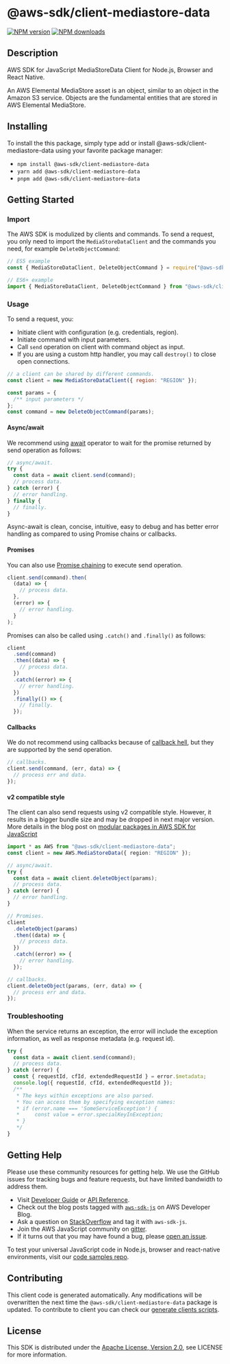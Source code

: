 # @aws-sdk/client-mediastore-data

[![NPM version](https://img.shields.io/npm/v/@aws-sdk/client-mediastore-data/latest.svg)](https://www.npmjs.com/package/@aws-sdk/client-mediastore-data)
[![NPM downloads](https://img.shields.io/npm/dm/@aws-sdk/client-mediastore-data.svg)](https://www.npmjs.com/package/@aws-sdk/client-mediastore-data)

## Description

AWS SDK for JavaScript MediaStoreData Client for Node.js, Browser and React Native.

<p>An AWS Elemental MediaStore asset is an object, similar to an object in the Amazon S3
service. Objects are the fundamental entities that are stored in AWS Elemental
MediaStore.</p>

## Installing

To install the this package, simply type add or install @aws-sdk/client-mediastore-data
using your favorite package manager:

- `npm install @aws-sdk/client-mediastore-data`
- `yarn add @aws-sdk/client-mediastore-data`
- `pnpm add @aws-sdk/client-mediastore-data`

## Getting Started

### Import

The AWS SDK is modulized by clients and commands.
To send a request, you only need to import the `MediaStoreDataClient` and
the commands you need, for example `DeleteObjectCommand`:

```js
// ES5 example
const { MediaStoreDataClient, DeleteObjectCommand } = require("@aws-sdk/client-mediastore-data");
```

```ts
// ES6+ example
import { MediaStoreDataClient, DeleteObjectCommand } from "@aws-sdk/client-mediastore-data";
```

### Usage

To send a request, you:

- Initiate client with configuration (e.g. credentials, region).
- Initiate command with input parameters.
- Call `send` operation on client with command object as input.
- If you are using a custom http handler, you may call `destroy()` to close open connections.

```js
// a client can be shared by different commands.
const client = new MediaStoreDataClient({ region: "REGION" });

const params = {
  /** input parameters */
};
const command = new DeleteObjectCommand(params);
```

#### Async/await

We recommend using [await](https://developer.mozilla.org/en-US/docs/Web/JavaScript/Reference/Operators/await)
operator to wait for the promise returned by send operation as follows:

```js
// async/await.
try {
  const data = await client.send(command);
  // process data.
} catch (error) {
  // error handling.
} finally {
  // finally.
}
```

Async-await is clean, concise, intuitive, easy to debug and has better error handling
as compared to using Promise chains or callbacks.

#### Promises

You can also use [Promise chaining](https://developer.mozilla.org/en-US/docs/Web/JavaScript/Guide/Using_promises#chaining)
to execute send operation.

```js
client.send(command).then(
  (data) => {
    // process data.
  },
  (error) => {
    // error handling.
  }
);
```

Promises can also be called using `.catch()` and `.finally()` as follows:

```js
client
  .send(command)
  .then((data) => {
    // process data.
  })
  .catch((error) => {
    // error handling.
  })
  .finally(() => {
    // finally.
  });
```

#### Callbacks

We do not recommend using callbacks because of [callback hell](http://callbackhell.com/),
but they are supported by the send operation.

```js
// callbacks.
client.send(command, (err, data) => {
  // process err and data.
});
```

#### v2 compatible style

The client can also send requests using v2 compatible style.
However, it results in a bigger bundle size and may be dropped in next major version. More details in the blog post
on [modular packages in AWS SDK for JavaScript](https://aws.amazon.com/blogs/developer/modular-packages-in-aws-sdk-for-javascript/)

```ts
import * as AWS from "@aws-sdk/client-mediastore-data";
const client = new AWS.MediaStoreData({ region: "REGION" });

// async/await.
try {
  const data = await client.deleteObject(params);
  // process data.
} catch (error) {
  // error handling.
}

// Promises.
client
  .deleteObject(params)
  .then((data) => {
    // process data.
  })
  .catch((error) => {
    // error handling.
  });

// callbacks.
client.deleteObject(params, (err, data) => {
  // process err and data.
});
```

### Troubleshooting

When the service returns an exception, the error will include the exception information,
as well as response metadata (e.g. request id).

```js
try {
  const data = await client.send(command);
  // process data.
} catch (error) {
  const { requestId, cfId, extendedRequestId } = error.$metadata;
  console.log({ requestId, cfId, extendedRequestId });
  /**
   * The keys within exceptions are also parsed.
   * You can access them by specifying exception names:
   * if (error.name === 'SomeServiceException') {
   *     const value = error.specialKeyInException;
   * }
   */
}
```

## Getting Help

Please use these community resources for getting help.
We use the GitHub issues for tracking bugs and feature requests, but have limited bandwidth to address them.

- Visit [Developer Guide](https://docs.aws.amazon.com/sdk-for-javascript/v3/developer-guide/welcome.html)
  or [API Reference](https://docs.aws.amazon.com/AWSJavaScriptSDK/v3/latest/index.html).
- Check out the blog posts tagged with [`aws-sdk-js`](https://aws.amazon.com/blogs/developer/tag/aws-sdk-js/)
  on AWS Developer Blog.
- Ask a question on [StackOverflow](https://stackoverflow.com/questions/tagged/aws-sdk-js) and tag it with `aws-sdk-js`.
- Join the AWS JavaScript community on [gitter](https://gitter.im/aws/aws-sdk-js-v3).
- If it turns out that you may have found a bug, please [open an issue](https://github.com/aws/aws-sdk-js-v3/issues/new/choose).

To test your universal JavaScript code in Node.js, browser and react-native environments,
visit our [code samples repo](https://github.com/aws-samples/aws-sdk-js-tests).

## Contributing

This client code is generated automatically. Any modifications will be overwritten the next time the `@aws-sdk/client-mediastore-data` package is updated.
To contribute to client you can check our [generate clients scripts](https://github.com/aws/aws-sdk-js-v3/tree/main/scripts/generate-clients).

## License

This SDK is distributed under the
[Apache License, Version 2.0](http://www.apache.org/licenses/LICENSE-2.0),
see LICENSE for more information.
